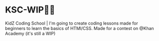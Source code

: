 # KSC-WIP🎉🎈
KidZ Coding School | I'm going to create coding lessons made for beginners to learn the basics of HTMl/CSS. Made for a contest on @Khan Academy (it's still a WIP)
